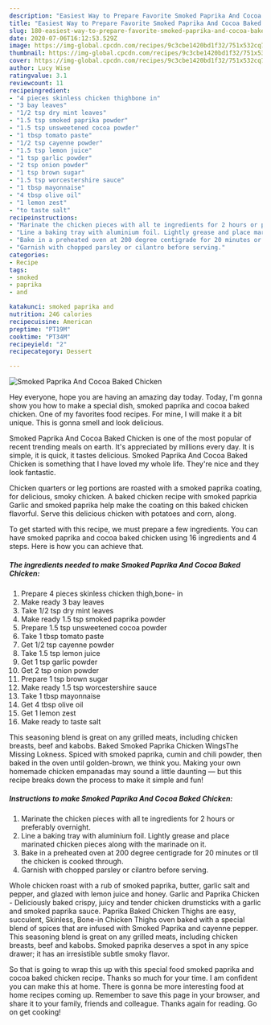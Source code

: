 ```yaml
---
description: "Easiest Way to Prepare Favorite Smoked Paprika And Cocoa Baked Chicken"
title: "Easiest Way to Prepare Favorite Smoked Paprika And Cocoa Baked Chicken"
slug: 180-easiest-way-to-prepare-favorite-smoked-paprika-and-cocoa-baked-chicken
date: 2020-07-06T16:12:53.529Z
image: https://img-global.cpcdn.com/recipes/9c3cbe1420bd1f32/751x532cq70/smoked-paprika-and-cocoa-baked-chicken-recipe-main-photo.jpg
thumbnail: https://img-global.cpcdn.com/recipes/9c3cbe1420bd1f32/751x532cq70/smoked-paprika-and-cocoa-baked-chicken-recipe-main-photo.jpg
cover: https://img-global.cpcdn.com/recipes/9c3cbe1420bd1f32/751x532cq70/smoked-paprika-and-cocoa-baked-chicken-recipe-main-photo.jpg
author: Lucy Wise
ratingvalue: 3.1
reviewcount: 11
recipeingredient:
- "4 pieces skinless chicken thighbone in"
- "3 bay leaves"
- "1/2 tsp dry mint leaves"
- "1.5 tsp smoked paprika powder"
- "1.5 tsp unsweetened cocoa powder"
- "1 tbsp tomato paste"
- "1/2 tsp cayenne powder"
- "1.5 tsp lemon juice"
- "1 tsp garlic powder"
- "2 tsp onion powder"
- "1 tsp brown sugar"
- "1.5 tsp worcestershire sauce"
- "1 tbsp mayonnaise"
- "4 tbsp olive oil"
- "1 lemon zest"
- "to taste salt"
recipeinstructions:
- "Marinate the chicken pieces with all te ingredients for 2 hours or preferably overnight."
- "Line a baking tray with aluminium foil. Lightly grease and place marinated chicken pieces along with the marinade on it."
- "Bake in a preheated oven at 200 degree centigrade for 20 minutes or tll the chicken is cooked through."
- "Garnish with chopped parsley or cilantro before serving."
categories:
- Recipe
tags:
- smoked
- paprika
- and

katakunci: smoked paprika and 
nutrition: 246 calories
recipecuisine: American
preptime: "PT19M"
cooktime: "PT34M"
recipeyield: "2"
recipecategory: Dessert

---
```



![Smoked Paprika And Cocoa Baked Chicken](https://img-global.cpcdn.com/recipes/9c3cbe1420bd1f32/751x532cq70/smoked-paprika-and-cocoa-baked-chicken-recipe-main-photo.jpg)

Hey everyone, hope you are having an amazing day today. Today, I'm gonna show you how to make a special dish, smoked paprika and cocoa baked chicken. One of my favorites food recipes. For mine, I will make it a bit unique. This is gonna smell and look delicious.

Smoked Paprika And Cocoa Baked Chicken is one of the most popular of recent trending meals on earth. It's appreciated by millions every day. It is simple, it is quick, it tastes delicious. Smoked Paprika And Cocoa Baked Chicken is something that I have loved my whole life. They're nice and they look fantastic.

Chicken quarters or leg portions are roasted with a smoked paprika coating, for delicious, smoky chicken. A baked chicken recipe with smoked paprkia Garlic and smoked paprika help make the coating on this baked chicken flavorful. Serve this delicious chicken with potatoes and corn, along.


To get started with this recipe, we must prepare a few ingredients. You can have smoked paprika and cocoa baked chicken using 16 ingredients and 4 steps. Here is how you can achieve that.

<!--inarticleads1-->

##### The ingredients needed to make Smoked Paprika And Cocoa Baked Chicken:

1. Prepare 4 pieces skinless chicken thigh,bone- in
1. Make ready 3 bay leaves
1. Take 1/2 tsp dry mint leaves
1. Make ready 1.5 tsp smoked paprika powder
1. Prepare 1.5 tsp unsweetened cocoa powder
1. Take 1 tbsp tomato paste
1. Get 1/2 tsp cayenne powder
1. Take 1.5 tsp lemon juice
1. Get 1 tsp garlic powder
1. Get 2 tsp onion powder
1. Prepare 1 tsp brown sugar
1. Make ready 1.5 tsp worcestershire sauce
1. Take 1 tbsp mayonnaise
1. Get 4 tbsp olive oil
1. Get 1 lemon zest
1. Make ready to taste salt


This seasoning blend is great on any grilled meats, including chicken breasts, beef and kabobs. Baked Smoked Paprika Chicken WingsThe Missing Lokness. Spiced with smoked paprika, cumin and chili powder, then baked in the oven until golden-brown, we think you. Making your own homemade chicken empanadas may sound a little daunting — but this recipe breaks down the process to make it simple and fun! 

<!--inarticleads2-->

##### Instructions to make Smoked Paprika And Cocoa Baked Chicken:

1. Marinate the chicken pieces with all te ingredients for 2 hours or preferably overnight.
1. Line a baking tray with aluminium foil. Lightly grease and place marinated chicken pieces along with the marinade on it.
1. Bake in a preheated oven at 200 degree centigrade for 20 minutes or tll the chicken is cooked through.
1. Garnish with chopped parsley or cilantro before serving.


Whole chicken roast with a rub of smoked paprika, butter, garlic salt and pepper, and glazed with lemon juice and honey. Garlic and Paprika Chicken - Deliciously baked crispy, juicy and tender chicken drumsticks with a garlic and smoked paprika sauce. Paprika Baked Chicken Thighs are easy, succulent, Skinless, Bone-in Chicken Thighs oven baked with a special blend of spices that are infused with Smoked Paprika and cayenne pepper. This seasoning blend is great on any grilled meats, including chicken breasts, beef and kabobs. Smoked paprika deserves a spot in any spice drawer; it has an irresistible subtle smoky flavor. 

So that is going to wrap this up with this special food smoked paprika and cocoa baked chicken recipe. Thanks so much for your time. I am confident you can make this at home. There is gonna be more interesting food at home recipes coming up. Remember to save this page in your browser, and share it to your family, friends and colleague. Thanks again for reading. Go on get cooking!
